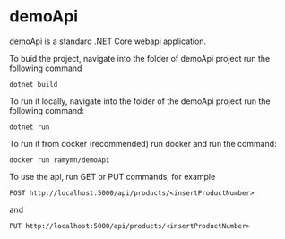 # demoApi

demoApi is a standard .NET Core webapi application.

To buid the project, navigate into the folder of demoApi project run the following command

```
dotnet build
``` 

To run it locally, navigate into the folder of the demoApi project run the following command:

``` 
dotnet run
```

To run it from docker (recommended) run docker and run the command:

```
docker run ramymn/demoApi
```

To use the api, run GET or PUT commands, for example 

```
POST http://localhost:5000/api/products/<insertProductNumber>
```

and 

```
PUT http://localhost:5000/api/products/<insertProductNumber>
```
